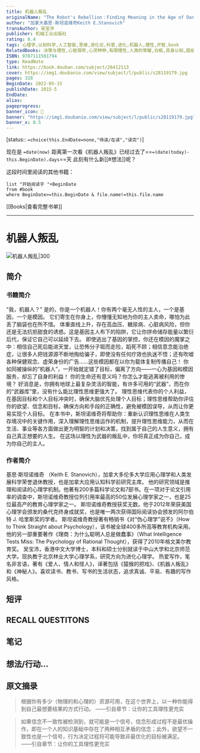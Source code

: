 ```yaml
---
title: 机器人叛乱
originalName: "The Robot's Rebellion：Finding Meaning in the Age of Darwin"
author: "加拿大基思·斯坦诺维奇Keith E.Stanovich"
transAuthor: 吴宝沛
publisher: 机械工业出版社
rating: 8.4
tags: 心理学,认知科学,人工智能,思维,进化论,科普,进化,机器人,理性,开智,book
RelatedBooks: 决策与理性,心智探奇,心灵种种,有限理性,人类的荣耀,白板,具身认知,超级合作者,穿越歧路花园,心智的构建
ISBN: 9787111501794
type: ReadNote
link: https://book.douban.com/subject/26412113
cover: https://img1.doubanio.com/view/subject/l/public/s28119179.jpg
pages: 328
BeginDate: 2022-05-15
publishDate: 2015-5
EndDate:
alias:
pageprogress:
banner_icon: 📖
banner: "https://img1.doubanio.com/view/subject/l/public/s28119179.jpg"
banner_x: 0.5
---
```

[status:: `=choice(this.EndDate=none,"待读/在读","读完")`]

现在是 `=date(now)`
距离第一次看《机器人叛乱》已经过去了==`=(date(today)-this.BeginDate).days`==天
此刻有什么新[[#想法]]呢？


这段时间里阅读的其他书籍：

```dataview
list "开始阅读于 "+BeginDate
from #book 
where BeginDate>=this.BeginDate & file.name!=this.file.name
```

[[Books|查看完整书单]]

---
# 机器人叛乱

![机器人叛乱|300](https://img1.doubanio.com/view/subject/l/public/s28119179.jpg)

## 简介
### 书籍简介

"我，机器人？"
是的，你是一个机器人！你有两个毫无人性的主人，一个是基因，一个是模因。
它们寄生在你身上，你懵懂无知地为你的主人卖命，哪怕为此丢了脑袋也在所不惜。
体重直线上升，存在高血压、糖尿病、心脏病风险，但你还是无法抗拒甜食的诱惑。这是基因主人布下的陷阱，它让你拼命储存能量以繁衍后代，保证它自己可以延续下去。
即使逃出了基因的掌控，你还在模因的魔掌之中：相信自己死后能进天堂，让恐怖分子铤而走险，蹈死不顾；相信意念能治绝症，让很多人把钱源源不断地掏给骗子，即使没有任何疗效也执迷不悟；还有吹嘘各种保健观念、虚荣身份的广告……这些模因都在以你为载体复制传播自己！
你如同被操纵的“机器人”，一开始就定错了目标，偏离了方向——一心为基因和模因服务，却忘了自身的利益！
你的生命还有意义吗？你怎么才能逃离被利用的惨境？
好消息是，你拥有地球上最复杂灵活的智能，有许多可用的“武器”，而在你的“武器库”里，没有什么能比理性思维更强大了。
理性思维代表你的个人利益，在基因目标和个人目标冲突时，确保大脑优先处理个人目标；理性思维帮助你评估你的欲望、信念和目标，确保方向和手段的正确性，避免被模因误导，从而让你更易实现个人目标。
在本书中，斯坦诺维奇将帮助你：重新认识理性思维在人类生存境况中的关键作用，深入理解理性思维运作的机制，提升理性思维能力，从而在生活、事业等各方面做出更为明智的计划和决策，找到属于自己的人生意义，拥有自己真正想要的人生。
在这场以理性为武器的叛乱中，你将真正成为你自己，成为你自己的主人。


### 作者简介

基思·斯坦诺维奇 （Keith E. Stanovich），加拿大多伦多大学应用心理学和人类发展科学荣誉退休教授，也是加拿大应用认知科学前研究主席。
他的研究领域是推理和阅读的心理学机制。他著有200多篇科学论文和7部书。在一项对于论文引用率的调查中，斯坦诺维奇教授位列引用率最高的50位发展心理学家之一，也是25位最高产的教育心理学家之一。
斯坦诺维奇教授获奖无数。他于2012年荣获美国心理学会颁发的桑代克终身成就奖，也是唯一两次获得国际阅读协会颁发的阿尔伯特 J. 哈里斯奖的学者。
斯坦诺维奇教授著有畅销书《对“伪心理学”说不》（How to Think Straight about Psychology），该书被全球400多所高等教育机构采用。他的另一部重要著作《理商：为什么聪明人总是做蠢事》（What Intelligence Tests Miss: The Psychology of Rational Thought），获得了2010年格文美尔教育奖。
吴宝沛，香港中文大学博士，本科和硕士分别就读于中山大学和北京师范大学。现执教于北京林业大学心理学系，研究方向为进化心理学。
热爱写作，笔名非言语，著有《爱人、情人和怪人》，译著包括《猿猴的把戏》、《机器人叛乱》和《神秘人》。喜欢读书、教书、写书的生活状态，追求真诚、平易、有趣的写作风格。


## 短评

## RECALL QUESTITONS

## 笔记

## 想法/行动...

## 原文摘录
> 根据你有多少（物理的和心理的）资源可用，在这个世界上，以一种你能得到自己最想要结果的方式行动。
——引自章节：让你的工具理性更充实

> 如果信念不一致性被检测到，就可能是一个信号，信念形成过程不是最优操作，即在一个人的知识基础中存在了两种相互矛盾的信念；此外，欲望不一致性也是一个信号，行为决定过程将可能导致非最优化的目标被满足。
——引自章节：让你的工具理性更充实

## 
